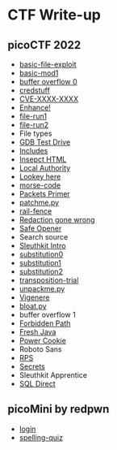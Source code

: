 # CTF Write-up

## picoCTF 2022
- [basic-file-exploit](CTFs/picoCTF%202022/basic-file-exploit.md)
- [basic-mod1](CTFs/picoCTF%202022/basic-mod1.md)
- [buffer overflow 0](CTFs/picoCTF%202022/buffer%20overflow%200.md)
- [credstuff](CTFs/picoCTF%202022/credstuff.md)
- [CVE-XXXX-XXXX](CTFs/picoCTF%202022/CVE-XXXX-XXXX.md)
- [Enhance!](CTFs/picoCTF%202022/Enhance!.md)
- [file-run1](CTFs/picoCTF%202022/file-run1.md)
- [file-run2](CTFs/picoCTF%202022/file-run2.md)
- File types
- [GDB Test Drive](CTFs/picoCTF%202022/GDB%20Test%20Drive.md)
- [Includes](CTFs/picoCTF%202022/Includes.md)
- [Insepct HTML](CTFs/picoCTF%202022/Inspect%20HTML.md)
- [Local Authority](CTFs/picoCTF%202022/Local%20Authority.md)
- [Lookey here](CTFs/picoCTF%202022/Lookey%20here.md)
- [morse-code](CTFs/picoCTF%202022/morse-code.md)
- [Packets Primer](CTFs/picoCTF%202022/Packets%20Primer.md)
- [patchme.py](CTFs/picoCTF%202022/patchme.py.md)
- [rail-fence](CTFs/picoCTF%202022/rail-fence.md)
- [Redaction gone wrong](CTFs/picoCTF%202022/Redaction%20gone%20wrong.md)
- [Safe Opener](CTFs/picoCTF%202022/Safe%20Opener.md)
- Search source
- [Sleuthkit Intro](CTFs/picoCTF%202022/Sleuthkit%20Intro.md)
- [substitution0](CTFs/picoCTF%202022/substitution0.md)
- [substitution1](CTFs/picoCTF%202022/substitution1.md)
- [substitution2](CTFs/picoCTF%202022/substitution2.md)
- [transposition-trial](CTFs/picoCTF%202022/transposition-trial.md)
- [unpackme.py](CTFs/picoCTF%202022/unpackme.py.md)
- [Vigenere](CTFs/picoCTF%202022/Vigenere.md)
- [bloat.py](CTFs/picoCTF%202022/bloat.py.md)
- buffer overflow 1
- [Forbidden Path](CTFs/picoCTF%202022/Forbidden%20Paths.md)
- [Fresh Java](CTFs/picoCTF%202022/Fresh%20Java.md)
- [Power Cookie](CTFs/picoCTF%202022/Power%20Cookie.md)
- Roboto Sans
- [RPS](CTFs/picoCTF%202022/RPS.md)
- [Secrets](CTFs/picoCTF%202022/Secrets.md)
- Sleuthkit Apprentice
- [SQL Direct](CTFs/picoCTF%202022/SQL%20Direct.md)

## picoMini by redpwn

- [login](CTFs/picoMini%20by%20redpwn/login.md)
- [spelling-quiz](CTFs/picoMini%20by%20redpwn/spelling-quiz.md)
